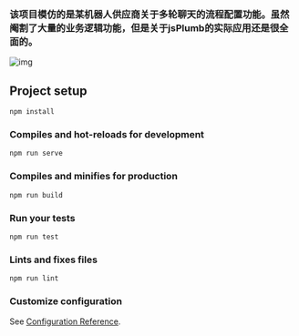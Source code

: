 ### 该项目模仿的是某机器人供应商关于多轮聊天的流程配置功能。虽然阉割了大量的业务逻辑功能，但是关于jsPlumb的实际应用还是很全面的。

![img](https://upload-images.jianshu.io/upload_images/17547603-906a4daa607168e6.png?imageMogr2/auto-orient/strip%7CimageView2/2/w/1240)

## Project setup

```
npm install
```

### Compiles and hot-reloads for development
```
npm run serve
```

### Compiles and minifies for production
```
npm run build
```

### Run your tests
```
npm run test
```

### Lints and fixes files
```
npm run lint
```

### Customize configuration
See [Configuration Reference](https://cli.vuejs.org/config/).
